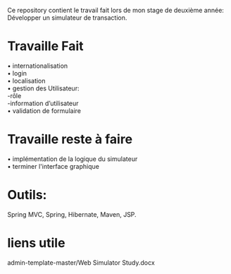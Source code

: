 
Ce repository contient le travail fait lors de mon stage de deuxième année: Développer un simulateur de transaction.

Travaille Fait
==============
•	internationalisation <br/>
•	login<br/>
•	localisation<br/>
•	gestion des Utilisateur:<br/>
      -rôle<br/>
      -information d’utilisateur<br/>
•	validation de formulaire<br/>      

Travaille reste à faire
==============
•	implémentation de la logique du simulateur<br/>
•	terminer l'interface graphique<br/>


Outils:
==============
 Spring MVC, Spring, Hibernate, Maven, JSP.

liens utile
==============
admin-template-master/Web Simulator Study.docx
